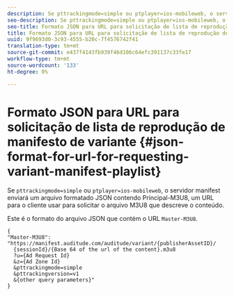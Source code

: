 ```yaml
---
description: Se pttrackingmode=simple ou ptplayer=ios-mobileweb, o servidor manifest envia um arquivo formatado JSON contendo Principal-M3U8, um URL para o cliente usar para solicitar o arquivo M3U8 que descreve o conteúdo.
seo-description: Se pttrackingmode=simple ou ptplayer=ios-mobileweb, o servidor manifest envia um arquivo formatado JSON contendo Principal-M3U8, um URL para o cliente usar para solicitar o arquivo M3U8 que descreve o conteúdo.
seo-title: Formato JSON para URL para solicitação de lista de reprodução de manifesto variante
title: Formato JSON para URL para solicitação de lista de reprodução de manifesto variante
uuid: 9f9693d0-3c93-4555-b20c-7f4576742f41
translation-type: tm+mt
source-git-commit: e437f4143fb939f46d106c64efc391137c33fe17
workflow-type: tm+mt
source-wordcount: '133'
ht-degree: 0%

---
```



# Formato JSON para URL para solicitação de lista de reprodução de manifesto de variante {#json-format-for-url-for-requesting-variant-manifest-playlist}

Se `pttrackingmode=simple` ou `ptplayer=ios-mobileweb`, o servidor manifest enviará um arquivo formatado JSON contendo Principal-M3U8, um URL para o cliente usar para solicitar o arquivo M3U8 que descreve o conteúdo.

Este é o formato do arquivo JSON que contém o URL `Master-M3U8`.

```
{
"Master-M3U8": "https://manifest.auditude.com/auditude/variant/{publisherAssetID}/
  {sessionId}/{Base 64 of the url of the content}.m3u8
  ?u={Ad Request Id}
  &z={Ad Zone Id}
  &pttrackingmode=simple
  &pttrackingversion=v1
  &{other query parameters}"
}
```
